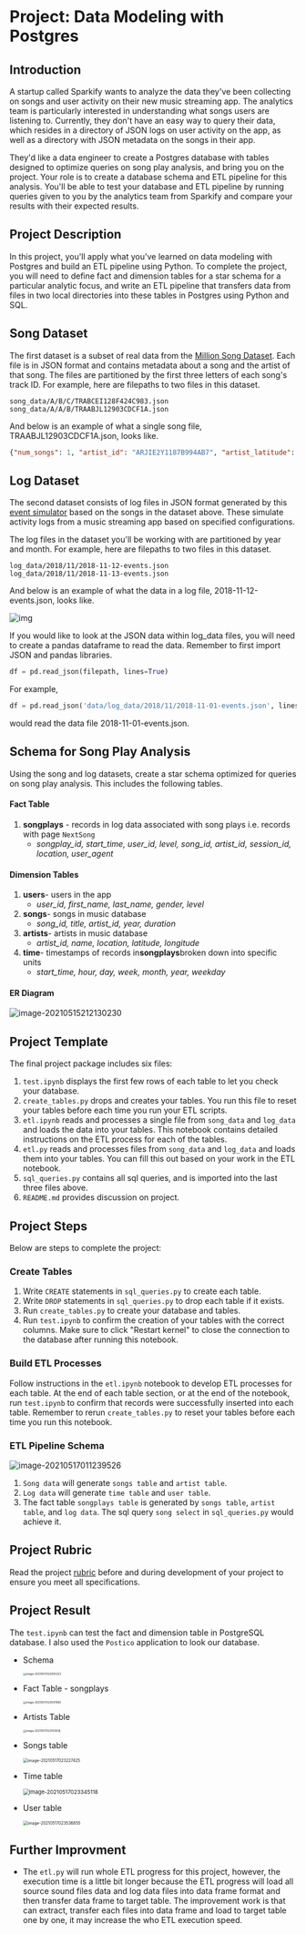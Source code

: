 # Project: Data Modeling with Postgres

## Introduction

A startup called Sparkify wants to analyze the data they've been collecting on songs and user activity on their new music streaming app. The analytics team is particularly interested in understanding what songs users are listening to. Currently, they don't have an easy way to query their data, which resides in a directory of JSON logs on user activity on the app, as well as a directory with JSON metadata on the songs in their app.

They'd like a data engineer to create a Postgres database with tables designed to optimize queries on song play analysis, and bring you on the project. Your role is to create a database schema and ETL pipeline for this analysis. You'll be able to test your database and ETL pipeline by running queries given to you by the analytics team from Sparkify and compare your results with their expected results.



## Project Description

In this project, you'll apply what you've learned on data modeling with Postgres and build an ETL pipeline using Python. To complete the project, you will need to define fact and dimension tables for a star schema for a particular analytic focus, and write an ETL pipeline that transfers data from files in two local directories into these tables in Postgres using Python and SQL.



## Song Dataset

The first dataset is a subset of real data from the [Million Song Dataset](https://labrosa.ee.columbia.edu/millionsong/). Each file is in JSON format and contains metadata about a song and the artist of that song. The files are partitioned by the first three letters of each song's track ID. For example, here are filepaths to two files in this dataset.

```
song_data/A/B/C/TRABCEI128F424C983.json
song_data/A/A/B/TRAABJL12903CDCF1A.json
```

And below is an example of what a single song file, TRAABJL12903CDCF1A.json, looks like.

```json
{"num_songs": 1, "artist_id": "ARJIE2Y1187B994AB7", "artist_latitude": null, "artist_longitude": null, "artist_location": "", "artist_name": "Line Renaud", "song_id": "SOUPIRU12A6D4FA1E1", "title": "Der Kleine Dompfaff", "duration": 152.92036, "year": 0}
```



## Log Dataset

The second dataset consists of log files in JSON format generated by this [event simulator](https://github.com/Interana/eventsim) based on the songs in the dataset above. These simulate activity logs from a music streaming app based on specified configurations.

The log files in the dataset you'll be working with are partitioned by year and month. For example, here are filepaths to two files in this dataset.

```
log_data/2018/11/2018-11-12-events.json
log_data/2018/11/2018-11-13-events.json
```

And below is an example of what the data in a log file, 2018-11-12-events.json, looks like.

![img](https://tva1.sinaimg.cn/large/008i3skNgy1gqj2bu99zwj316d0cstbp.jpg)

If you would like to look at the JSON data within log_data files, you will need to create a pandas dataframe to read the data. Remember to first import JSON and pandas libraries.

```python
df = pd.read_json(filepath, lines=True)
```

For example,

```python
df = pd.read_json('data/log_data/2018/11/2018-11-01-events.json', lines=True)
```

would read the data file 2018-11-01-events.json.



## Schema for Song Play Analysis

Using the song and log datasets, create a star schema optimized for queries on song play analysis. This includes the following tables.

#### Fact Table

1. **songplays** - records in log data associated with song plays i.e. records with page `NextSong`
   * *songplay_id, start_time, user_id, level, song_id, artist_id, session_id, location, user_agent*

#### Dimension Tables

1. **users**\- users in the app
   - *user_id, first_name, last_name, gender, level*
2. **songs**\- songs in music database
   - *song_id, title, artist_id, year, duration*
3. **artists**\- artists in music database
   - *artist_id, name, location, latitude, longitude*
4. **time**\- timestamps of records in**songplays**broken down into specific units
   - *start_time, hour, day, week, month, year, weekday*



#### ER Diagram

![image-20210515212130230](https://tva1.sinaimg.cn/large/008i3skNgy1gqjbzbv7mfj314c0jejuv.jpg)



## Project Template

The  final project package includes six files:

1. `test.ipynb` displays the first few rows of each table to let you check your database.
2. `create_tables.py` drops and creates your tables. You run this file to reset your tables before each time you run your ETL scripts.
3. `etl.ipynb` reads and processes a single file from `song_data` and `log_data` and loads the data into your tables. This notebook contains detailed instructions on the ETL process for each of the tables.
4. `etl.py` reads and processes files from `song_data` and `log_data` and loads them into your tables. You can fill this out based on your work in the ETL notebook.
5. `sql_queries.py` contains all sql queries, and is imported into the last three files above.
6. `README.md` provides discussion on project.



## Project Steps

Below are steps  to complete the project:

### Create Tables

1. Write `CREATE` statements in `sql_queries.py` to create each table.
2. Write `DROP` statements in `sql_queries.py` to drop each table if it exists.
3. Run `create_tables.py` to create your database and tables.
4. Run `test.ipynb` to confirm the creation of your tables with the correct columns. Make sure to click "Restart kernel" to close the connection to the database after running this notebook.

### Build ETL Processes

Follow instructions in the `etl.ipynb` notebook to develop ETL processes for each table. At the end of each table section, or at the end of the notebook, run `test.ipynb` to confirm that records were successfully inserted into each table. Remember to rerun `create_tables.py` to reset your tables before each time you run this notebook.

### ETL Pipeline Schema

![image-20210517011239526](https://tva1.sinaimg.cn/large/008i3skNgy1gqkoa76ob7j31180p477k.jpg)



1. `Song data` will generate `songs table` and `artist table`. 
2. `Log data` will generate `time table` and `user table`.
3. The fact table `songplays table` is generated by `songs table`, `artist table`, and `log data`. The sql query `song select` in `sql_queries.py` would achieve it. 

## Project Rubric

Read the project [rubric](https://review.udacity.com/#!/rubrics/2500/view) before and during development of your project to ensure you meet all specifications.

## Project Result

The `test.ipynb` can test the fact and dimension table in PostgreSQL database. I also used the `Postico` application to look our database. 

* Schema

  <img src="https://tva1.sinaimg.cn/large/008i3skNgy1gqkqhoblqaj31c20pe0ui.jpg" alt="image-20210517022905333" style="zoom:33%;" />

* Fact Table - songplays

  <img src="https://tva1.sinaimg.cn/large/008i3skNgy1gqkqisuedxj31n40tmqel.jpg" alt="image-20210517023007890" style="zoom:33%;" />

* Artists Table

  <img src="https://tva1.sinaimg.cn/large/008i3skNgy1gqkqlyatv1j31he0swn1u.jpg" alt="image-20210517023150938" style="zoom: 33%;" />

* Songs table

  <img src="https://tva1.sinaimg.cn/large/008i3skNgy1gqkqli4lcnj31480sq7b9.jpg" alt="image-20210517023227425" style="zoom:50%;" />

* Time table

  <img src="https://tva1.sinaimg.cn/large/008i3skNgy1gqkqmj6n01j30qs0sqq5m.jpg" alt="image-20210517023345118" style="zoom: 67%;" />

  

  

* User table

  <img src="https://tva1.sinaimg.cn/large/008i3skNgy1gqkqogvw99j31140t6tbj.jpg" alt="image-20210517023536855" style="zoom: 50%;" />



## Further Improvment

* The `etl.py` will run whole ETL progress for this project, however, the execution time is a little bit longer because the ETL progress will load all source sound files data and log data files into data frame format and then transfer data frame to target table. The improvement work is that can extract, transfer each files into data frame and load to target table one by one, it may increase the who ETL execution speed.

  


